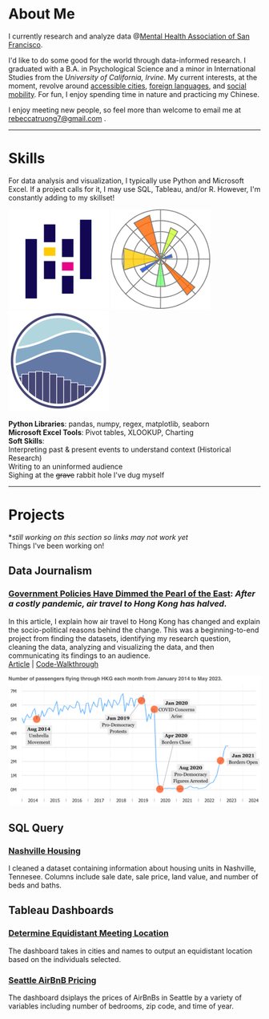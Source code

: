 # About Me
I currently research and analyze data @[Mental Health Association of San Francisco](https://www.mentalhealthsf.org/). 

I'd like to do some good for the world through data-informed research. I graduated with a B.A. in Psychological Science and a minor in International Studies from the *University of California, Irvine*. My current interests, at the moment, revolve around [accessible cities](https://www.youtube.com/c/NotJustBikes), [foreign languages](https://www.italki.com), and [social mobility](https://opportunityinsights.org/). For fun, I enjoy spending time in nature and practicing my Chinese. 

I enjoy meeting new people, so feel more than welcome to email me at [rebeccatruong7@gmail.com](mailto:rebeccatruong7@gmail.com) . 

---

# Skills
For data analysis and visualization, I typically use Python and Microsoft Excel. If a project calls for it, I may use SQL, Tableau, and/or R. However, I'm constantly adding to my skillset!   

<img src="/assets/img/pandas.png" width="200" height="200">
<img src="/assets/img/matplotlib.png" width="200" height="200">
<img src="/assets/img/seaborn.png" width="200" height="200">   

**Python Libraries**: pandas, numpy, regex, matplotlib, seaborn   
**Microsoft Excel Tools**: Pivot tables, XLOOKUP, Charting   
**Soft Skills**:   
   Interpreting past & present events to understand context (Historical Research)   
   Writing to an uninformed audience   
   Sighing at the ~~grave~~ rabbit hole I've dug myself   

---

# Projects
**still working on this section so links may not work yet*   
Things I've been working on!
## Data Journalism 
### [Government Policies Have Dimmed the Pearl of the East](https://medium.com/@rebecca.truong): *After a costly pandemic, air travel to Hong Kong has halved.*
In this article, I explain how air travel to Hong Kong has changed and explain the socio-political reasons behind the change. This was a beginning-to-end project from finding the datasets, identifying my research question, cleaning the data, analyzing and visualizing the data, and then communicating its findings to an audience.   
[Article](https://medium.com/@rebecca.truong) | [Code-Walkthrough](https://github.com/rebeccatruong7/Data-Projects/blob/main/HKG%20Code%20Walkthrough.ipynb)   

[![Hong Kong Air Traffic Timeline!](assets/img/hkthumbnail_small.png)](https://medium.com/@rebecca.truong)
   
## SQL Query
### [Nashville Housing](https://github.com/rebeccatruong7/Data-Projects/blob/main/Nashville%20Housing%20Data%20Cleaning%20Queries.sql) 
I cleaned a dataset containing information about housing units in Nashville, Tennesee. Columns include sale date, sale price, land value, and number of beds and baths. 

## Tableau Dashboards
### [Determine Equidistant Meeting Location](https://public.tableau.com/views/NextAlumniMeeting/Dashboard1?:language=en-US&:display_count=n&:origin=viz_share_link) 
The dashboard takes in cities and names to output an equidistant location based on the individuals selected. 
### [Seattle AirBnB Pricing](https://public.tableau.com/views/AirBnBFullProject_16555083090270/Dashboard1?:language=en-US&:display_count=n&:origin=viz_share_link ) 
The dashboard dsiplays the prices of AirBnBs in Seattle by a variety of variables including number of bedrooms, zip code, and time of year. 
 
